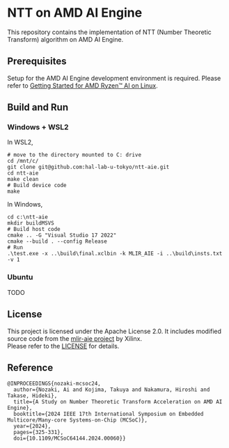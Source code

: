 # NTT on AMD AI Engine

This repository contains the implementation of NTT (Number Theoretic Transform) algorithm on AMD AI Engine. 

## Prerequisites
Setup for the AMD AI Engine development environment is required.
Please refer to [Getting Started for AMD Ryzen™ AI on Linux](https://github.com/Xilinx/mlir-aie#getting-started-for-amd-ryzen-ai-on-linux).

## Build and Run
### Windows + WSL2
In WSL2,
```
# move to the directory mounted to C: drive
cd /mnt/c/
git clone git@github.com:hal-lab-u-tokyo/ntt-aie.git
cd ntt-aie
make clean
# Build device code
make
```

In Windows,
```
cd c:\ntt-aie
mkdir buildMSVS
# Build host code
cmake .. -G "Visual Studio 17 2022"
cmake --build . --config Release
# Run
.\test.exe -x ..\build\final.xclbin -k MLIR_AIE -i ..\build\insts.txt -v 1
```

### Ubuntu
TODO

## License
This project is licensed under the Apache License 2.0.
It includes modified source code from the [mlir-aie project](https://github.com/Xilinx/mlir-aie) by Xilinx.  
Please refer to the [LICENSE](./LICENSE) for details.

## Reference
```
@INPROCEEDINGS{nozaki-mcsoc24,
  author={Nozaki, Ai and Kojima, Takuya and Nakamura, Hiroshi and Takase, Hideki},
  title={A Study on Number Theoretic Transform Acceleration on AMD AI Engine}, 
  booktitle={2024 IEEE 17th International Symposium on Embedded Multicore/Many-core Systems-on-Chip (MCSoC)}, 
  year={2024},
  pages={325-331},
  doi={10.1109/MCSoC64144.2024.00060}}
```
